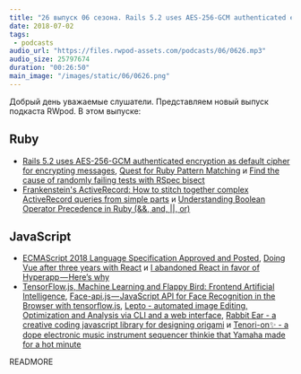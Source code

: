 ```yaml
---
title: "26 выпуск 06 сезона. Rails 5.2 uses AES-256-GCM authenticated encryption, ECMAScript 2018, Face-api.js, Rabbit Ear и прочее"
date: 2018-07-02
tags:
 - podcasts
audio_url: "https://files.rwpod-assets.com/podcasts/06/0626.mp3"
audio_size: 25797674
duration: "00:26:50"
main_image: "/images/static/06/0626.png"
---
```


Добрый день уважаемые слушатели. Представляем новый выпуск подкаста RWpod. В этом выпуске:

## Ruby

 - [Rails 5.2 uses AES-256-GCM authenticated encryption as default cipher for encrypting messages](https://blog.bigbinary.com/2018/06/26/rails-5-2-uses-aes-256-gcm-authenticated-encryption-as-default-cipher-for-encrypting-messages.html), [Quest for Ruby Pattern Matching](https://zverok.github.io/blog/2018-06-26-pattern-matching.html) и [Find the cause of randomly failing tests with RSpec bisect](https://medium.com/@scottm/find-the-cause-of-randomly-failing-tests-with-rspec-bisect-dfe9ee2a70c2)
 - [Frankenstein's ActiveRecord: How to stitch together complex ActiveRecord queries from simple parts](https://reinteractive.com/posts/358-frankenstein-s-activerecord-how-to-stitch-together-complex-activerecord-queries-from-simple-parts) и [Understanding Boolean Operator Precedence in Ruby (&#x26;&#x26;, and, \|\|, or)](https://mixandgo.com/learn/understanding-boolean-operator-precedence-in-ruby)

## JavaScript

 - [ECMAScript 2018 Language Specification Approved and Posted](http://www.ecma-international.org/publications/standards/Ecma-262.htm), [Doing Vue after three years with React](https://medium.com/@omm2/doing-vue-after-three-years-with-react-3d36d53abbd6) и [I abandoned React in favor of Hyperapp — Here’s why](https://hackernoon.com/i-abandonded-react-in-favor-of-hyperapp-heres-why-df65638f8a79)
 - [TensorFlow.js, Machine Learning and Flappy Bird: Frontend Artificial Intelligence](https://blog.apptension.com/2018/06/27/tensorflow-js-machine-learning-and-flappy-bird-frontend-artificial-intelligence/), [Face-api.js — JavaScript API for Face Recognition in the Browser with tensorflow.js](https://itnext.io/face-api-js-javascript-api-for-face-recognition-in-the-browser-with-tensorflow-js-bcc2a6c4cf07), [Lepto - automated image Editing, Optimization and Analysis via CLI and a web interface](https://github.com/leptojs/lepto), [Rabbit Ear - a creative coding javascript library for designing origami](https://rabbitear.org/) и [Tenori-on✨ - a dope electronic music instrument sequencer thinkie that Yamaha made for a hot minute](https://tenori-off.glitch.me/#)

READMORE
